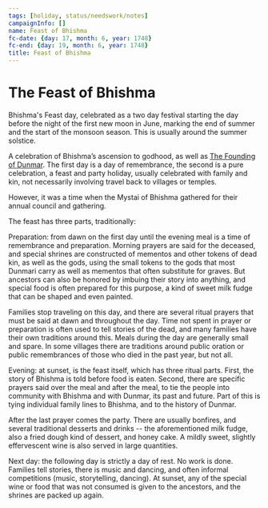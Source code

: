 ```yaml
---
tags: [holiday, status/needswork/notes]
campaignInfo: []
name: Feast of Bhishma
fc-date: {day: 17, month: 6, year: 1748}
fc-end: {day: 19, month: 6, year: 1748}
title: Feast of Bhishma
---
```

# The Feast of Bhishma

Bhishma's Feast day, celebrated as a two day festival starting the day before the night of the first new moon in June, marking the end of summer and the start of the monsoon season. This is usually around the summer solstice.

A celebration of Bhishma’s ascension to godhood, as well as [The Founding of Dunmar](<../../../primary-sources/the-founding-of-dunmar.md>). The first day is a day of remembrance, the second is a pure celebration, a feast and party holiday, usually celebrated with family and kin, not necessarily involving travel back to villages or temples. 

However, it was a time when the Mystai of Bhishma gathered for their annual council and gathering. 

The feast has three parts, traditionally:

Preparation: from dawn on the first day until the evening meal is a time of remembrance and preparation. Morning prayers are said for the deceased, and special shrines are constructed of mementos and other tokens of dead kin, as well as the gods, using the small tokens to the gods that most Dunmari carry as well as mementos that often substitute for graves. But ancestors can also be honored by imbuing their story into anything, and special food is often prepared for this purpose, a kind of sweet milk fudge that can be shaped and even painted.

Families stop traveling on this day, and there are several ritual prayers that must be said at dawn and throughout the day. Time not spent in prayer or preparation is often used to tell stories of the dead, and many families have their own traditions around this. Meals during the day are generally small and spare. In some villages there are traditions around public oration or public remembrances of those who died in the past year, but not all.

Evening: at sunset, is the feast itself, which has three ritual parts. First, the story of Bhishma is told before food is eaten. Second, there are specific prayers said over the meal and after the meal, to tie the people into community with Bhishma and with Dunmar, its past and future. Part of this is tying individual family lines to Bhishma, and to the history of Dunmar.

After the last prayer comes the party. There are usually bonfires, and several traditional desserts and drinks -- the aforementioned milk fudge, also a fried dough kind of dessert, and honey cake. A mildly sweet, slightly effervescent wine is also served in large quantities.

Next day: the following day is strictly a day of rest. No work is done. Families tell stories, there is music and dancing, and often informal competitions (music, storytelling, dancing). At sunset, any of the special wine or food that was not consumed is given to the ancestors, and the shrines are packed up again.

